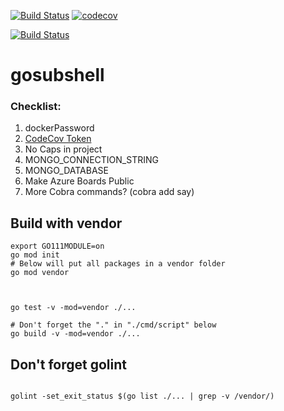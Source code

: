 


[![Build Status](https://travis-ci.org/mchirico/gosubshell.svg?branch=master)](https://travis-ci.org/mchirico/gosubshell)
[![codecov](https://codecov.io/gh/mchirico/gosubshell/branch/master/graph/badge.svg)](https://codecov.io/gh/mchirico/gosubshell)

[![Build Status](https://mchirico.visualstudio.com/gosubshell/_apis/build/status/mchirico.gosubshell?branchName=master)](https://mchirico.visualstudio.com/gosubshell/_build/latest?definitionId=9&branchName=master)


# gosubshell



### Checklist:

1. dockerPassword
2. [CodeCov Token](https://codecov.io/gh/mchirico)
3. No Caps in project
4. MONGO_CONNECTION_STRING
5. MONGO_DATABASE 
6. Make Azure Boards Public
7. More Cobra commands? (cobra add say)



## Build with vendor
```
export GO111MODULE=on
go mod init
# Below will put all packages in a vendor folder
go mod vendor



go test -v -mod=vendor ./...

# Don't forget the "." in "./cmd/script" below
go build -v -mod=vendor ./...
```


## Don't forget golint

```

golint -set_exit_status $(go list ./... | grep -v /vendor/)

```


